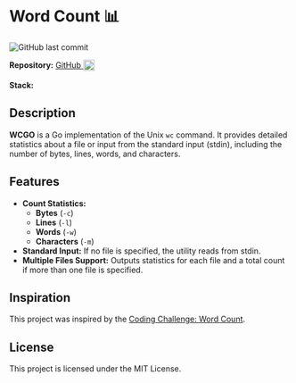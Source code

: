 # Word Count 📊

![GitHub last commit](https://img.shields.io/github/last-commit/theakhandpatel/wcgo)

**Repository:** <Badge type="info">  [GitHub <img src="/images/github.svg" alt="GitHub" style="height: 20px; width: 20px; vertical-align: middle; padding-bottom: 3px; display: inline" />](https://github.com/theakhandpatel/wcgo) </Badge>

**Stack:** <Badge type="tip" text="Golang" /> <Badge type="tip" text="CLI" /> 

## Description
**WCGO** is a Go implementation of the Unix `wc` command. It provides detailed statistics about a file or input from the standard input (stdin), including the number of bytes, lines, words, and characters.

## Features

- **Count Statistics:** 
  - **Bytes** (`-c`)
  - **Lines** (`-l`)
  - **Words** (`-w`)
  - **Characters** (`-m`)
- **Standard Input:** If no file is specified, the utility reads from stdin.
- **Multiple Files Support:** Outputs statistics for each file and a total count if more than one file is specified.

## Inspiration
This project was inspired by the [Coding Challenge: Word Count](https://codingchallenges.fyi/challenges/challenge-wc/).

## License
This project is licensed under the MIT License.